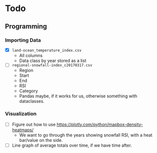 # Todo

## Programming

### Importing Data

- [x] `land-ocean_temperature_index.csv`
    - All columns
    - Data class by year stored as a list
- [ ] `regional-snowfall-index_c20170317.csv`
    - Region
    - Start
    - End
    - RSI
    - Category
    - Pandas maybe, if it works for us, otherwise something with dataclasses.

### Visualization

- [ ] Figure out how to use https://plotly.com/python/mapbox-density-heatmaps/
    - We want to go through the years showing snowfall RSI, with a heat bar/value on the side.
- [ ] Line graph of average totals over time, if we have time after.
